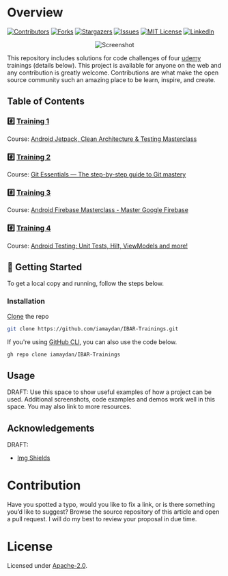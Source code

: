 # Overview

[![Contributors][contributors-shield]][contributors-url]
[![Forks][forks-shield]][forks-url]
[![Stargazers][stars-shield]][stars-url]
[![Issues][issues-shield]][issues-url]
[![MIT License][license-shield]][license-url]
[![LinkedIn][linkedin-shield]][linkedin-url]


<p align="center">
   <img src="https://www.udemy.com/staticx/udemy/images/v6/default-meta-image.png" alt="Screenshot">
</p>

This repository includes solutions for code challenges of four [udemy](https://www.udemy.com/) trainings (details below). This project is available for anyone on the web and any contribution is greatly welcome. Contributions are what make the open source community such an amazing place to be learn, inspire, and create.

## Table of Contents

### #️⃣ [Training 1](https://github.com/iamaydan/IBAR-Trainings/tree/master/Training-1)

 Course: [Android Jetpack, Clean Architecture & Testing Masterclass](https://www.udemy.com/course/android-architecture-componentsmvvm-with-dagger-retrofit/)

### #️⃣ [Training 2](https://github.com/iamaydan/IBAR-Trainings/tree/master/Training-2)

 Course: [Git Essentials — The step-by-step guide to Git mastery](https://www.udemy.com/course/git-and-github-tutorial/)

### #️⃣ [Training 3](https://github.com/iamaydan/IBAR-Trainings/tree/master/Training-3)

 Course: [Android Firebase Masterclass - Master Google Firebase](https://www.udemy.com/course/android-firebase-masterclass/)

### #️⃣ [Training 4](https://github.com/iamaydan/IBAR-Trainings/tree/master/Training-4)

 Course: [Android Testing: Unit Tests, Hilt, ViewModels and more!](https://www.udemy.com/course/android-testing/)


## 🚀 Getting Started

To get a local copy and running, follow the steps below.

### Installation

   [Clone](https://git-scm.com) the repo 

   ```sh
   git clone https://github.com/iamaydan/IBAR-Trainings.git
   ``` 
   
   If you're using [GitHub CLI](https://cli.github.com), you can also use the code below. 

   ```sh
   gh repo clone iamaydan/IBAR-Trainings
   ```


## Usage

DRAFT: Use this space to show useful examples of how a project can be used. Additional screenshots, code examples and demos work well in this space. You may also link to more resources. 


## Acknowledgements

DRAFT: 
* [Img Shields](https://shields.io)


# Contribution

Have you spotted a typo, would you like to fix a link, or is there something you’d like to suggest? Browse the source repository of this article and open a pull request. I will do my best to review your proposal in due time.


# License

Licensed under [Apache-2.0](http://www.apache.org/licenses/LICENSE-2.0).



<!-- MARKDOWN LINKS & IMAGES -->
[contributors-shield]: https://img.shields.io/github/contributors/iamaydan/IBAR-Trainings.svg?style=for-the-badge
[contributors-url]: https://github.com/iamaydan/IBAR-Trainings/graphs/contributors
[forks-shield]: https://img.shields.io/github/forks/iamaydan/IBAR-Trainings.svg?style=for-the-badge
[forks-url]: https://github.com/iamaydan/IBAR-Trainings/network/members
[stars-shield]: https://img.shields.io/github/stars/iamaydan/IBAR-Trainings.svg?style=for-the-badge
[stars-url]: https://github.com/iamaydan/IBAR-Trainings/stargazers
[issues-shield]: https://img.shields.io/github/issues/iamaydan/IBAR-Trainings.svg?style=for-the-badge
[issues-url]: https://github.com/iamaydan/project-readme-template/issues
[license-shield]: https://img.shields.io/github/license/iamaydan/IBAR-Trainings.svg?style=for-the-badge
[license-url]: https://github.com/iamaydan/IBAR-Trainings/blob/master/LICENSE.txt
[linkedin-shield]: https://img.shields.io/badge/-LinkedIn-black.svg?style=for-the-badge&logo=linkedin&colorB=555
[linkedin-url]: https://linkedin.com/in/iamaydan
[product-screenshot]: https://hothardware.com/ContentImages/NewsItem/48104/content/iphone_ios_12.jpg
